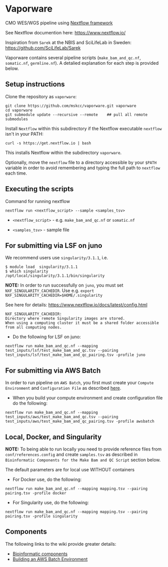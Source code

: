 # Vaporware 

CMO WES/WGS pipeline using [Nextflow framework](https://github.com/nextflow-io/nextflow)

See Nextflow documention here: 
https://www.nextflow.io/

Inspiration from `Sarek` at the NBIS and SciLifeLab in Sweden:
https://github.com/SciLifeLab/Sarek

Vaporware contains several pipeline scripts (`make_bam_and_qc.nf`, `somatic.nf`, `germline.nf`). A detalied explanation for each step is provided below.

## Setup instructions

Clone the repository as `vaporware`:

```
git clone https://github.com/mskcc/vaporware.git vaporware
cd vaporware
git submodule update --recursive --remote    ## pull all remote submodules
```

Install `Nextflow` within this subdirectory if the Nextflow executable `nextflow` isn't in your PATH:

```
curl -s https://get.nextflow.io | bash 
```

This installs Nextflow within the subdirectory `vaporware`.

Optionally, move the `nextflow` file to a directory accessible by your `$PATH` variable in order to avoid remembering and typing the full path to `nextflow` each time.

## Executing the scripts

Command for running nextflow

```
nextflow run <nextflow_script> --sample <samples_tsv>
```

* `<nextflow_script>` - e.g. `make_bam_and_qc.nf` or `somatic.nf`

* `<samples_tsv>` - sample file

## For submitting via LSF on juno

We recommend users use `singularity/3.1.1`, i.e. 

```
$ module load  singularity/3.1.1
$ which singularity
/opt/local/singularity/3.1.1/bin/singularity
```

**NOTE:** In order to run successfully on `juno`, you must set `NXF_SINGULARITY_CACHEDIR`. Use e.g. 
`export NXF_SINGULARITY_CACHEDIR=$HOME/.singularity`

See here for details: https://www.nextflow.io/docs/latest/config.html

```
NXF_SINGULARITY_CACHEDIR:
Directory where remote Singularity images are stored. 
When using a computing cluster it must be a shared folder accessible from all computing nodes.
```

* Do the following for LSF on juno:

```
nextflow run make_bam_and_qc.nf --mapping test_inputs/lsf/test_make_bam_and_qc.tsv --pairing test_inputs/lsf/test_make_bam_and_qc_pairing.tsv -profile juno
```

## For submitting via AWS Batch

In order to run pipeline on `AWS Batch`, you first must create your `Compute Environment` and `Configuration File` as described [here](aws_cf_scripts/README.md).
 
* When you build your compute environment and create configuration file do the following:

```
nextflow run make_bam_and_qc.nf --mapping test_inputs/aws/test_make_bam_and_qc.tsv --pairing test_inputs/aws/test_make_bam_and_qc_pairing.tsv -profile awsbatch
```

## Local, Docker, and Singularity

**NOTE:** To being able to run locally you need to provide reference files from `conf/references.config` and create `samples.tsv` as described in `Bioinformatic Components for the Make Bam and QC Script` section below.

The default parameters are for local use WITHOUT containers

* For Docker use, do the following:

```
nextflow run make_bam_and_qc.nf --mapping mapping.tsv --pairing pairing.tsv -profile docker
```

* For Singularity use, do the following:

```
nextflow run make_bam_and_qc.nf --mapping mapping.tsv --pairing pairing.tsv -profile singularity
```

## Components 

The following links to the wiki provide greater details:

* [Bioinformatic components](https://github.com/mskcc/vaporware/wiki/Bioinformatic-Components)
* [Building an AWS Batch Environment](https://github.com/mskcc/vaporware/wiki/Building-AWS-Batch-Compute-Environment)

